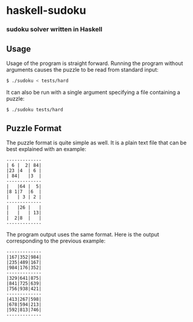 haskell-sudoku
====================

### sudoku solver written in Haskell


Usage
--------------------

Usage of the program is straight forward.  Running the program without
arguments causes the puzzle to be read from standard input:

```bash
$ ./sudoku < tests/hard
```

It can also be run with a single argument specifying a file containing a
puzzle:

```bash
$ ./sudoku tests/hard
```


Puzzle Format
--------------------

The puzzle format is quite simple as well.  It is a plain text file that can be
best explained with an example:

```
-------------
| 6 |  2| 84|
|23 |4  | 6 |
| 84|   |3  |
-------------
|   |64 |  5|
|8 1|7  |6  |
|   | 3 | 2 |
-------------
|   |26 |   |
|   |   | 13|
|  2|8  |   |
-------------
```

The program output uses the same format.  Here is the output corresponding to
the previous example:

```
-------------
|167|352|984|
|235|489|167|
|984|176|352|
-------------
|329|641|875|
|841|725|639|
|756|938|421|
-------------
|413|267|598|
|678|594|213|
|592|813|746|
-------------
```
